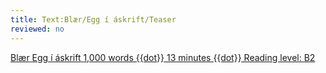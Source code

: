 ```yaml
---
title: Text:Blær/Egg í áskrift/Teaser
reviewed: no
---
```


<a href="https://punktur.egill.xyz/egg.html" class="frontpage-box-with-image">
<span class="frontpage-box-description">
<span class="div">
<span class="div frontpage-box-author">Blær</span>
<span class="div frontpage-box-title">Egg í áskrift</span>
<span class="div frontpage-box-subtitle">1,000 words {{dot}} 13 minutes {{dot}} Reading level: B2</span>
</span>
</span>
<span class="div frontpage-box-image" style="background-image:url({{fullurl:Special:Redirect/file/Júlíus bóndi.jpg|height=200}})"></span>
</a>

